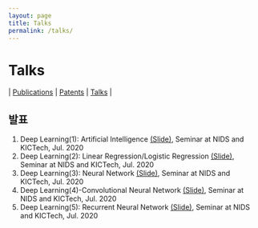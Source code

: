 ```yaml
---
layout: page
title: Talks
permalink: /talks/
---
```


# Talks
| [Publications](/publications/) 
| [Patents](/patents/) 
| [Talks](/talks/) |

## 발표
1. Deep Learning(1): Artificial Intelligence [(Slide)][20-1], Seminar at NIDS and KICTech, Jul. 2020
2. Deep Learning(2): Linear Regression/Logistic Regression [(Slide)][20-2], Seminar at NIDS and KICTech, Jul. 2020
3. Deep Learning(3): Neural Network [(Slide)][20-3], Seminar at NIDS and KICTech, Jul. 2020 
4. Deep Learning(4)-Convolutional Neural Network [(Slide)][20-4], Seminar at NIDS and KICTech, Jul. 2020
5. Deep Learning(5): Recurrent Neural Network [(Slide)][20-5], Seminar at NIDS and KICTech, Jul. 2020


[20-1]: https://drive.google.com/file/d/1jQAszeMAmkEilT3AM1ApE4HRxTdekCM_/view?usp=sharing
[20-2]: https://drive.google.com/file/d/1oXOEYhHfVwXULLAXk7K8qVUwGdH_oiOX/view?usp=sharing
[20-3]: https://drive.google.com/file/d/1C6KOkFc4jGLN68WrZgAGeJv0ZkTPTEnz/view?usp=sharing
[20-4]: https://drive.google.com/file/d/1SSZZIps5oMWHsU0agjK1A9ntIGLU3fCL/view?usp=sharing
[20-5]: https://drive.google.com/file/d/1OpcB0ENMdA2cf4kuoyeqC5V3gzQHAWH2/view?usp=sharing

